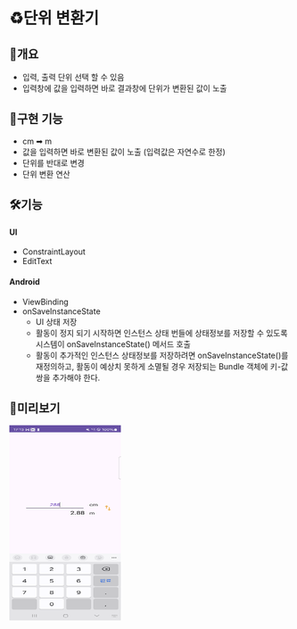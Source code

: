 # ♻️단위 변환기 

## 📝개요
- 입력, 출력 단위 선택 할 수 있음
- 입력창에 값을 입력하면 바로 결과창에 단위가 변환된 값이 노출

## 📝구현 기능
- cm ➡ m
- 값을 입력하면 바로 변환된 값이 노출 (입력값은 자연수로 한정)
- 단위를 반대로 변경
- 단위 변환 연산

## 🛠️기능  

#### UI 

- ConstraintLayout
- EditText

#### Android 

- ViewBinding
- onSaveInstanceState
  - UI 상태 저장
  - 활동이 정지 되기 시작하면 인스턴스 상태 번들에  상태정보를 저장할 수 있도록 시스템이 onSaveInstanceState() 메서드 호출
  - 활동이 추가적인 인스턴스 상태정보를 저장하려면 onSaveInstanceState()를 재정의하고, 활동이 예상치 못하게 소멸될 경우 저장되는 Bundle 객체에 키-값 쌍을 추가해야 한다.
 
## 📸미리보기
<p align="left">
 <img src = "./capture.png" width="200" height="350">
</p>